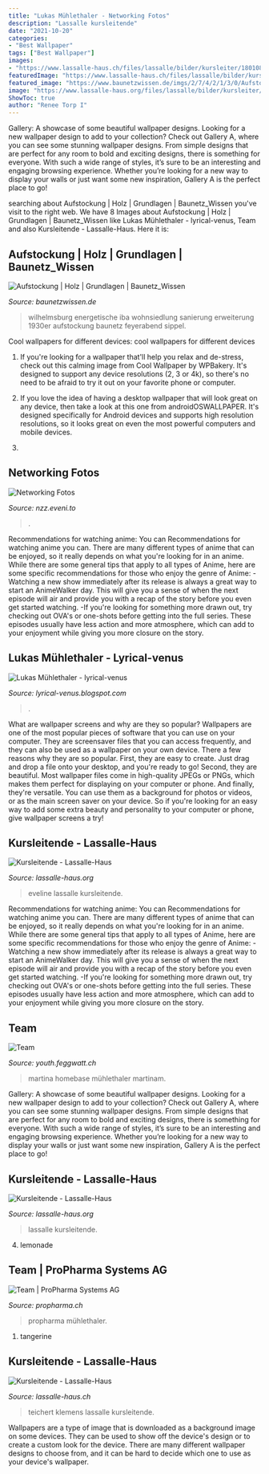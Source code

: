 ```yaml
---
title: "Lukas Mühlethaler - Networking Fotos"
description: "Lassalle kursleitende"
date: "2021-10-20"
categories:
- "Best Wallpaper"
tags: ["Best Wallpaper"]
images:
- "https://www.lassalle-haus.ch/files/lassalle/bilder/kursleiter/180108_Kursleiter_Update_zugeschnitten/180108_Kursleiter_Update_zugeschnitten/Teichert Klemens.jpg"
featuredImage: "https://www.lassalle-haus.ch/files/lassalle/bilder/kursleiter/180108_Kursleiter_Update_zugeschnitten/180108_Kursleiter_Update_zugeschnitten/Teichert Klemens.jpg"
featured_image: "https://www.baunetzwissen.de/imgs/2/7/4/2/1/3/0/Aufstockung_Hamburg1_jb-ca27251b4b89dd23.jpg"
image: "https://www.lassalle-haus.org/files/lassalle/bilder/kursleiter/180108_Kursleiter_Update_zugeschnitten/Moor_Eveline.jpg"
ShowToc: true
author: "Renee Torp I"
---
```



Gallery: A showcase of some beautiful wallpaper designs.
Looking for a new wallpaper design to add to your collection? Check out Gallery A, where you can see some stunning wallpaper designs. From simple designs that are perfect for any room to bold and exciting designs, there is something for everyone. With such a wide range of styles, it’s sure to be an interesting and engaging browsing experience. Whether you’re looking for a new way to display your walls or just want some new inspiration, Gallery A is the perfect place to go!
		
		
		
		
		
		
		
	

		
searching about Aufstockung | Holz | Grundlagen | Baunetz_Wissen you've visit to the right web. We have 8 Images about Aufstockung | Holz | Grundlagen | Baunetz_Wissen like Lukas Mühlethaler - lyrical-venus, Team and also Kursleitende - Lassalle-Haus. Here it is:
		
    
## Aufstockung | Holz | Grundlagen | Baunetz_Wissen

<img loading=lazy src="https://www.baunetzwissen.de/imgs/2/7/4/2/1/3/0/Aufstockung_Hamburg1_jb-ca27251b4b89dd23.jpg" onerror="this.onerror=null;this.src='https://tse4.mm.bing.net/th?id=OIP.ZuGKumeGYHiMV7oZs0oW6gHaFj&amp;pid=15.1';" alt="Aufstockung | Holz | Grundlagen | Baunetz_Wissen">

_Source: baunetzwissen.de_

>wilhelmsburg energetische iba wohnsiedlung sanierung erweiterung 1930er aufstockung baunetz feyerabend sippel. 

	

Cool wallpapers for different devices:
cool wallpapers for different devices 

1. If you're looking for a wallpaper that'll help you relax and de-stress, check out this calming image from Cool Wallpaper by WPBakery. It's designed to support any device resolutions (2, 3 or 4k), so there's no need to be afraid to try it out on your favorite phone or computer.

2. If you love the idea of having a desktop wallpaper that will look great on any device, then take a look at this one from androidOSWALLPAPER. It's designed specifically for Android devices and supports high resolution resolutions, so it looks great on even the most powerful computers and mobile devices.

3.

    
## Networking Fotos

<img loading=lazy src="https://storage.googleapis.com/evenito-media-lg-thumbnails/w/j/wjiuth05tb6jtcl5158ovueencstxbxa/mobile_gallery/wjiuth05tb6jtcl5158ovueencstxbxa.jpg?1527518822#393427" onerror="this.onerror=null;this.src='https://tse1.mm.bing.net/th?id=OIP.52i5sfb97_c0tzXk1KfplgHaE8&amp;pid=15.1';" alt="Networking Fotos">

_Source: nzz.eveni.to_

>. 

	

Recommendations for watching anime: You can
Recommendations for watching anime you can. There are many different types of anime that can be enjoyed, so it really depends on what you're looking for in an anime. While there are some general tips that apply to all types of Anime, here are some specific recommendations for those who enjoy the genre of Anime: 
-Watching a new show immediately after its release is always a great way to start an AnimeWalker day. This will give you a sense of when the next episode will air and provide you with a recap of the story before you even get started watching. 
-If you're looking for something more drawn out, try checking out OVA's or one-shots before getting into the full series. These episodes usually have less action and more atmosphere, which can add to your enjoyment while giving you more closure on the story.

    
## Lukas Mühlethaler - Lyrical-venus

<img loading=lazy src="https://www.juedische-allgemeine.de/wp-content/uploads/2018/10/24052.jpg" onerror="this.onerror=null;this.src='https://tse4.mm.bing.net/th?id=OIP.10RHRv2geF1d1qygQnk4nQHaLH&amp;pid=15.1';" alt="Lukas Mühlethaler - lyrical-venus">

_Source: lyrical-venus.blogspot.com_

>. 

	

What are wallpaper screens and why are they so popular?
Wallpapers are one of the most popular pieces of software that you can use on your computer. They are screensaver files that you can access frequently, and they can also be used as a wallpaper on your own device. There a few reasons why they are so popular. First, they are easy to create. Just drag and drop a file onto your desktop, and you're ready to go! Second, they are beautiful. Most wallpaper files come in high-quality JPEGs or PNGs, which makes them perfect for displaying on your computer or phone. And finally, they're versatile. You can use them as a background for photos or videos, or as the main screen saver on your device. So if you're looking for an easy way to add some extra beauty and personality to your computer or phone, give wallpaper screens a try!

    
## Kursleitende - Lassalle-Haus

<img loading=lazy src="https://www.lassalle-haus.org/files/lassalle/bilder/kursleiter/180108_Kursleiter_Update_zugeschnitten/Moor_Eveline.jpg" onerror="this.onerror=null;this.src='https://tse2.mm.bing.net/th?id=OIP.7MZS0QHWJa1Vptx-PW7N0gHaHa&amp;pid=15.1';" alt="Kursleitende - Lassalle-Haus">

_Source: lassalle-haus.org_

>eveline lassalle kursleitende. 

	

Recommendations for watching anime: You can
Recommendations for watching anime you can. There are many different types of anime that can be enjoyed, so it really depends on what you're looking for in an anime. While there are some general tips that apply to all types of Anime, here are some specific recommendations for those who enjoy the genre of Anime: 
-Watching a new show immediately after its release is always a great way to start an AnimeWalker day. This will give you a sense of when the next episode will air and provide you with a recap of the story before you even get started watching. 
-If you're looking for something more drawn out, try checking out OVA's or one-shots before getting into the full series. These episodes usually have less action and more atmosphere, which can add to your enjoyment while giving you more closure on the story.

    
## Team

<img loading=lazy src="http://youth.feggwatt.ch/images/Team/MartinaM.jpg" onerror="this.onerror=null;this.src='https://tse2.mm.bing.net/th?id=OIP.6tYwYA7EtGbqYp2ssNqJQQHaLG&amp;pid=15.1';" alt="Team">

_Source: youth.feggwatt.ch_

>martina homebase mühlethaler martinam. 

	

Gallery: A showcase of some beautiful wallpaper designs.
Looking for a new wallpaper design to add to your collection? Check out Gallery A, where you can see some stunning wallpaper designs. From simple designs that are perfect for any room to bold and exciting designs, there is something for everyone. With such a wide range of styles, it’s sure to be an interesting and engaging browsing experience. Whether you’re looking for a new way to display your walls or just want some new inspiration, Gallery A is the perfect place to go!





	
	
    
## Kursleitende - Lassalle-Haus

<img loading=lazy src="https://www.lassalle-haus.org/files/lassalle/bilder/Kurse/kursleiter/Mali_Franz.jpg" onerror="this.onerror=null;this.src='https://tse4.mm.bing.net/th?id=OIP.9LeEeRsgridPXDg4QdQsegHaHa&amp;pid=15.1';" alt="Kursleitende - Lassalle-Haus">

_Source: lassalle-haus.org_

>lassalle kursleitende. 

	

4. lemonade 

    
## Team | ProPharma Systems AG

<img loading=lazy src="https://www.propharma.ch/images/employee2/20200514-propharma-anita-muehlethaler-013-web.jpg" onerror="this.onerror=null;this.src='https://tse1.mm.bing.net/th?id=OIP.ISem03hiykeulC1AVAx-GAHaHa&amp;pid=15.1';" alt="Team | ProPharma Systems AG">

_Source: propharma.ch_

>propharma mühlethaler. 

	

1. tangerine 

    
## Kursleitende - Lassalle-Haus

<img loading=lazy src="https://www.lassalle-haus.ch/files/lassalle/bilder/kursleiter/180108_Kursleiter_Update_zugeschnitten/180108_Kursleiter_Update_zugeschnitten/Teichert Klemens.jpg" onerror="this.onerror=null;this.src='https://tse2.mm.bing.net/th?id=OIP.6i9eEswwwNk6iVROlBQGNwAAAA&amp;pid=15.1';" alt="Kursleitende - Lassalle-Haus">

_Source: lassalle-haus.ch_

>teichert klemens lassalle kursleitende. 

	

Wallpapers are a type of image that is downloaded as a background image on some devices. They can be used to show off the device's design or to create a custom look for the device. There are many different wallpaper designs to choose from, and it can be hard to decide which one to use as your device's wallpaper.

